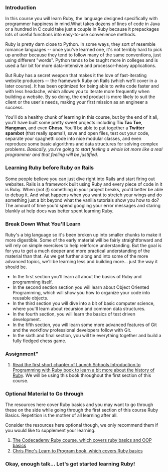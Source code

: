 ### Introduction
In this course you will learn Ruby, the language designed specifically with programmer happiness in mind.What takes dozens of lines of code in Java or a hundred in C could take just a couple in Ruby because it prepackages lots of useful functions into easy-to-use convenience methods.  

Ruby is pretty darn close to Python. In some ways, they sort of resemble romance languages -- once you've learned one, it's not terribly hard to pick up another because they tend to follow many of the same conventions, just using different "words". Python tends to be taught more in colleges and is used a fair bit for more data-intensive and processor-heavy applications.  

But Ruby has a secret weapon that makes it the love of fast-iterating website producers -- the framework Ruby on Rails (which we'll cover in a later course). It has been optimized for being able to write code faster and with less headache, which allows you to iterate more frequently when building a website. By so doing, the end product is more likely to suit the client or the user's needs, making your first mission as an engineer a success.

You'll do a healthy chunk of learning in this course, but by the end of it all, you'll have built some pretty sweet projects including **Tic Tac Toe**, **Hangman**, and even **Chess**. You'll be able to put together a **Twitter spambot** (that really spams!), save and open files, test out your code, separate your spaghetti code into nice modular classes, and even reproduce some basic algorithms and data structures for solving complex problems.  *Basically, you're going to start feeling a whole lot more like a real programmer and that feeling will be justified.*

### Learning Ruby before Ruby on Rails
Some people believe you can just dive right into Rails and start firing out websites.  Rails is a framework built using Ruby and every piece of code in it is Ruby.  When (not *if*) something in your project breaks, you'd better be able to debug it. And what happens when you want to stretch your wings and do something just a bit beyond what the vanilla tutorials show you how to do? The amount of time you'd spend googling your error messages and staring blankly at help docs was better spent learning Ruby.

### Break Down What You'll Learn
Ruby's a big language so it's been broken up into smaller chunks to make it more digestible. Some of the early material will be fairly straightforward and will rely on simple exercises to help reinforce understanding. But the goal is for you to get a much deeper and more practical understanding of the material than that. As we get further along and into some of the more advanced topics, we'll be learning less and building more... just the way it should be.

* In the first section you'll learn all about the basics of Ruby and programming itself.
* In the second section section you will learn about Object Oriented Programming, which will show you how to organize your code into reusable objects.
* In the third section you will dive into a bit of basic computer science, where you'll learn about recursion and common data structures.
* In the fourth section, you will learn the basics of test driven development.
* In the fifth section, you will learn some more advanced features of Git and the workflow professional developers follow with Git.
* In the sixth and final section, you will tie everything together and build a fully fledged chess game.

### Assignment"

1. [Read the first short chapter of Launch Schools Introduction to Programming with Ruby book to learn a bit more about the history of Ruby](https://launchschool.com/books/ruby/read/introduction). We will be using this book throughout the first section of this course.

### Optional Material to Go through
The resources here cover Ruby basics and you may want to go through these on the side while going through the first section of this course Ruby Basics. Repetition is the mother of all learning after all.

Consider the resources here optional though, we only recommend them if you would like to supplement your learning.

1. [The Codecademy Ruby course, which covers ruby basics and OOP basics](https://www.codecademy.com/learn/learn-ruby)
2. [Chris Pine's Learn to Program book, which covers Ruby basics](https://pine.fm/LearnToProgram/)

### Okay, enough talk... Let's get started learning Ruby!
